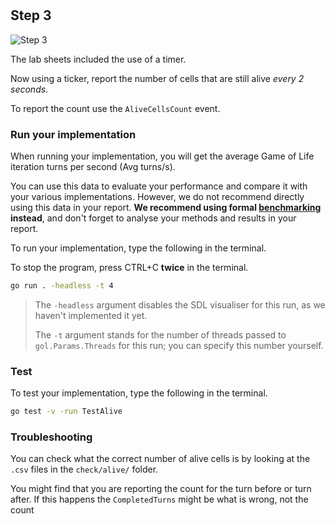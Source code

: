 <!--@include: index.md-->
#

## Step 3

![Step 3](/assets/cw_diagrams-Parallel_3.png)

The lab sheets included the use of a timer.

Now using a ticker, report the number of cells that are still alive *every 2 seconds*.

To report the count use the `AliveCellsCount` event.

### Run your implementation

When running your implementation, you will get the average Game of Life iteration turns per second (Avg turns/s).

You can use this data to evaluate your performance and compare it with your various implementations. However, we do not recommend directly using this data in your report.
**We recommend using formal [benchmarking](/report-guidance.md#example-benchmark-function) instead**, and don't forget to analyse your methods and results in your report.

To run your implementation, type the following in the terminal.

To stop the program, press CTRL+C **twice** in the terminal.

``` bash
go run . -headless -t 4
```

> The `-headless` argument disables the SDL visualiser for this run, as we haven't implemented it yet.
>
> The `-t` argument stands for the number of threads passed to `gol.Params.Threads` for this run; you can specify this number yourself.

### Test

To test your implementation, type the following in the terminal.

``` bash
go test -v -run TestAlive
```

### Troubleshooting

You can check what the correct number of alive cells is by looking at the `.csv` files in the `check/alive/` folder.

You might find that you are reporting the count for the turn before or turn after. If this happens the `CompletedTurns` might be what is wrong, not the count
